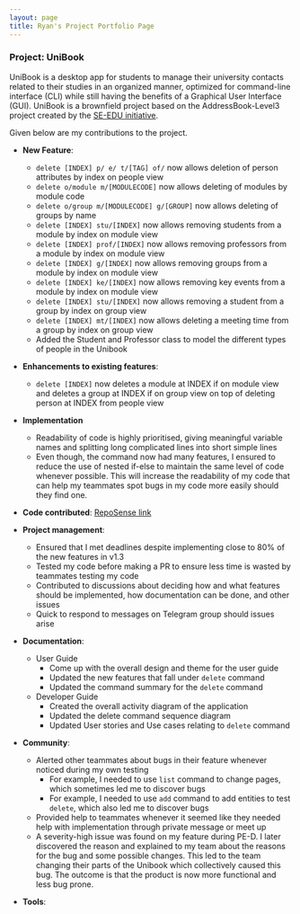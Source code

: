 ```yaml
---
layout: page
title: Ryan's Project Portfolio Page
---
```


### Project: UniBook

UniBook is a desktop app for students to manage their university contacts related to their studies in an organized manner, optimized for command-line interface (CLI) while still having the benefits of a Graphical User Interface (GUI).
UniBook is a brownfield project based on the AddressBook-Level3 project created by the [SE-EDU initiative](https://se-education.org).

Given below are my contributions to the project.

* **New Feature**: 
    * `delete [INDEX] p/ e/ t/[TAG] of/` now allows deletion of person attributes by index on people view
    * `delete o/module m/[MODULECODE]` now allows deleting of modules by module code
    * `delete o/group m/[MODULECODE] g/[GROUP]` now allows deleting of groups by name
    * `delete [INDEX] stu/[INDEX]` now allows removing students from a module by index on module view
    * `delete [INDEX] prof/[INDEX]` now allows removing professors from a module by index on module view
    * `delete [INDEX] g/[INDEX]` now allows removing groups from a module by index on module view
    * `delete [INDEX] ke/[INDEX]` now allows removing key events from a module by index on module view
    * `delete [INDEX] stu/[INDEX]` now allows removing a student from a group by index on group view
    * `delete [INDEX] mt/[INDEX]` now allows deleting a meeting time from a group by index on group view
    * Added the Student and Professor class to model the different types of people in the Unibook

* **Enhancements to existing features**:
    * `delete [INDEX]` now deletes a module at INDEX if on module view and deletes a group at INDEX if on group view on top of deleting person at INDEX from people view

* **Implementation**
    * Readability of code is highly prioritised, giving meaningful variable names and splitting long complicated lines into short simple lines
    * Even though, the command now had many features, I ensured to reduce the use of nested if-else to maintain the same level of code whenever possible. This will increase the readability of my code that can help my teammates spot bugs in my code more easily should they find one.
    
* **Code contributed**: [RepoSense link](https://nus-cs2103-ay2122s2.github.io/tp-dashboard/?search=ryanwalterlee&breakdown=true&sort=groupTitle&sortWithin=title&since=2022-02-18&timeframe=commit&mergegroup=&groupSelect=groupByRepos&checkedFileTypes=docs~functional-code~test-code~other)

* **Project management**:
    * Ensured that I met deadlines despite implementing close to 80% of the new features in v1.3
    * Tested my code before making a PR to ensure less time is wasted by teammates testing my code
    * Contributed to discussions about deciding how and what features should be implemented, how documentation can be done, and other issues
    * Quick to respond to messages on Telegram group should issues arise


* **Documentation**:
    * User Guide
        * Come up with the overall design and theme for the user guide
        * Updated the new features that fall under `delete` command
        * Updated the command summary for the `delete` command
    * Developer Guide
        * Created the overall activity diagram of the application
        * Updated the delete command sequence diagram
        * Updated User stories and Use cases relating to `delete` command

* **Community**:
    * Alerted other teammates about bugs in their feature whenever noticed during my own testing
        * For example, I needed to use `list` command to change pages, which sometimes led me to discover bugs
        * For example, I needed to use `add` command to add entities to test `delete`, which also led me to discover bugs
    * Provided help to teammates whenever it seemed like they needed help with implementation through private message or meet up
    * A severity-high issue was found on my feature during PE-D. I later discovered the reason and explained to my team about the reasons for the bug and some possible changes. This led to the team changing their parts of the Unibook which collectively caused this bug. The outcome is that the product is now more functional and less bug prone.
* **Tools**:
